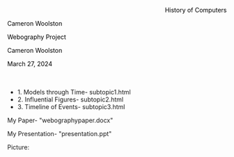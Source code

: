 <html>
<head>
<p style="font: Arial bold 48px cursive;color:black;text-align:right;">History of Computers</p>

<p style="font: Arial bold 48px cursive;color:black;text-align:left;">Cameron Woolston</p>

<p style="font: Arial bold 48px cursive;color:black;text-align:left;"CSIT100</p>


<p style="font: Arial bold 48px cursive;color:black;text-align:left;">Webography Project</p>

<p style="font: Arial bold 48px cursive;color:black;text-align:left;">Cameron Woolston</p>

<p style="font: Arial bold 48px cursive;color:black;text-align:left;">March 27, 2024</p>
</head>
<body style="background-color:light blue;">
</body>
</html>
<p style="font: bold 48px cursive;color:black;text-align:center;"></p>
<ul>
<li>1. Models through Time- subtopic1.html</li>
<li>2. Influential Figures- subtopic2.html</li>
<li>3. Timeline of Events- subtopic3.html</li>
</ul>
</html>
<p>My Paper- "webographypaper.docx"</p>
<p>My Presentation- "presentation.ppt"</p>
Picture: <img src="" />
